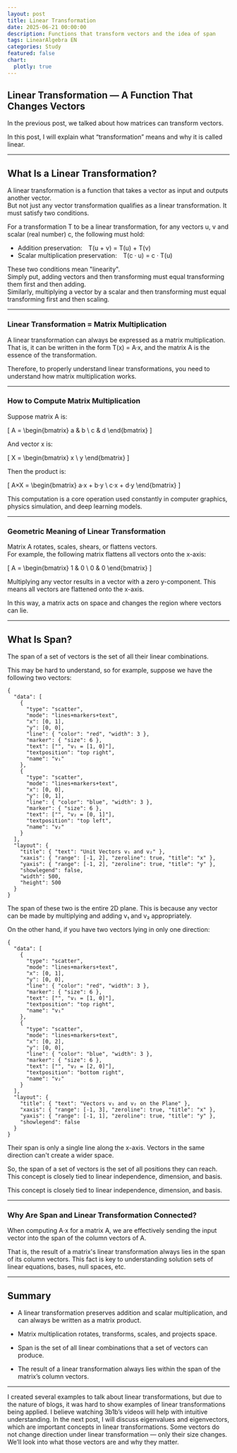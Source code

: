 ```yaml
---
layout: post
title: Linear Transformation
date: 2025-06-21 00:00:00
description: Functions that transform vectors and the idea of span
tags: LinearAlgebra EN
categories: Study
featured: false
chart:
  plotly: true
---
```


## Linear Transformation — A Function That Changes Vectors

In the previous post, we talked about how matrices can transform vectors.

In this post, I will explain what “transformation” means and why it is called linear.

---

## What Is a Linear Transformation?

A linear transformation is a function that takes a vector as input and outputs another vector.  
But not just any vector transformation qualifies as a linear transformation. It must satisfy two conditions.

For a transformation T to be a linear transformation, for any vectors u, v and scalar (real number) c, the following must hold:

- Addition preservation: T(u + v) = T(u) + T(v)
- Scalar multiplication preservation: T(c · u) = c · T(u)

These two conditions mean "linearity".  
Simply put, adding vectors and then transforming must equal transforming them first and then adding.  
Similarly, multiplying a vector by a scalar and then transforming must equal transforming first and then scaling.

---

### Linear Transformation = Matrix Multiplication

A linear transformation can always be expressed as a matrix multiplication.  
That is, it can be written in the form T(x) = A·x, and the matrix A is the essence of the transformation.

Therefore, to properly understand linear transformations, you need to understand how matrix multiplication works.

---

### How to Compute Matrix Multiplication

Suppose matrix A is:

\[
A = \begin{bmatrix} a & b \\ c & d \end{bmatrix}
\]

And vector x is:

\[
X = \begin{bmatrix} x \\ y \end{bmatrix}
\]

Then the product is:

\[
A×X = \begin{bmatrix} a·x + b·y \\ c·x + d·y \end{bmatrix}
\]

This computation is a core operation used constantly in computer graphics, physics simulation, and deep learning models.

---

### Geometric Meaning of Linear Transformation

Matrix A rotates, scales, shears, or flattens vectors.  
For example, the following matrix flattens all vectors onto the x-axis:

\[
A = \begin{bmatrix} 1 & 0 \\ 0 & 0 \end{bmatrix}
\]

Multiplying any vector results in a vector with a zero y-component. This means all vectors are flattened onto the x-axis.

In this way, a matrix acts on space and changes the region where vectors can lie.

---

## What Is Span?

The span of a set of vectors is the set of all their linear combinations.

This may be hard to understand, so for example, suppose we have the following two vectors:

```plotly
{
  "data": [
    {
      "type": "scatter",
      "mode": "lines+markers+text",
      "x": [0, 1],
      "y": [0, 0],
      "line": { "color": "red", "width": 3 },
      "marker": { "size": 6 },
      "text": ["", "v₁ = [1, 0]"],
      "textposition": "top right",
      "name": "v₁"
    },
    {
      "type": "scatter",
      "mode": "lines+markers+text",
      "x": [0, 0],
      "y": [0, 1],
      "line": { "color": "blue", "width": 3 },
      "marker": { "size": 6 },
      "text": ["", "v₂ = [0, 1]"],
      "textposition": "top left",
      "name": "v₂"
    }
  ],
  "layout": {
    "title": { "text": "Unit Vectors v₁ and v₂" },
    "xaxis": { "range": [-1, 2], "zeroline": true, "title": "x" },
    "yaxis": { "range": [-1, 2], "zeroline": true, "title": "y" },
    "showlegend": false,
    "width": 500,
    "height": 500
  }
}
```

The span of these two is the entire 2D plane. This is because any vector can be made by multiplying and adding v₁ and v₂ appropriately.

On the other hand, if you have two vectors lying in only one direction:

```plotly
{
  "data": [
    {
      "type": "scatter",
      "mode": "lines+markers+text",
      "x": [0, 1],
      "y": [0, 0],
      "line": { "color": "red", "width": 3 },
      "marker": { "size": 6 },
      "text": ["", "v₁ = [1, 0]"],
      "textposition": "top right",
      "name": "v₁"
    },
    {
      "type": "scatter",
      "mode": "lines+markers+text",
      "x": [0, 2],
      "y": [0, 0],
      "line": { "color": "blue", "width": 3 },
      "marker": { "size": 6 },
      "text": ["", "v₂ = [2, 0]"],
      "textposition": "bottom right",
      "name": "v₂"
    }
  ],
  "layout": {
    "title": { "text": "Vectors v₁ and v₂ on the Plane" },
    "xaxis": { "range": [-1, 3], "zeroline": true, "title": "x" },
    "yaxis": { "range": [-1, 1], "zeroline": true, "title": "y" },
    "showlegend": false
  }
}
```

Their span is only a single line along the x-axis. Vectors in the same direction can't create a wider space.

So, the span of a set of vectors is the set of all positions they can reach.
This concept is closely tied to linear independence, dimension, and basis.

This concept is closely tied to linear independence, dimension, and basis.

---

### Why Are Span and Linear Transformation Connected?

When computing A⋅x for a matrix A,
we are effectively sending the input vector into the span of the column vectors of A.

That is, the result of a matrix's linear transformation always lies in the span of its column vectors.
This fact is key to understanding solution sets of linear equations, bases, null spaces, etc.

---

## Summary

- A linear transformation preserves addition and scalar multiplication, and can always be written as a matrix product.

- Matrix multiplication rotates, transforms, scales, and projects space.

- Span is the set of all linear combinations that a set of vectors can produce.

- The result of a linear transformation always lies within the span of the matrix’s column vectors.

---

I created several examples to talk about linear transformations, but due to the nature of blogs, it was hard to show examples of linear transformations being applied.
I believe watching 3b1b’s videos will help with intuitive understanding.
In the next post, I will discuss eigenvalues and eigenvectors, which are important concepts in linear transformations.
Some vectors do not change direction under linear transformation — only their size changes.
We’ll look into what those vectors are and why they matter.
